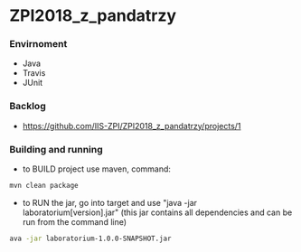# ZPI2018_z_pandatrzy
### Envirnoment 
  - Java
  - Travis
  - JUnit
  
### Backlog
  - https://github.com/IIS-ZPI/ZPI2018_z_pandatrzy/projects/1


### Building and running
  - to BUILD project use maven, command:

```bash
mvn clean package
```
  - to RUN the jar, go into target and use "java -jar laboratorium[version].jar" (this jar contains all dependencies and can be run from the command line)

```bash
ava -jar laboratorium-1.0.0-SNAPSHOT.jar
```
